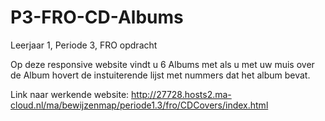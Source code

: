 # P3-FRO-CD-Albums
Leerjaar 1, Periode 3, FRO opdracht
 
 
 Op deze responsive website vindt u 6 Albums met als u met uw muis over de Album hovert de instuiterende lijst met nummers dat het album bevat.
 
  Link naar werkende website: http://27728.hosts2.ma-cloud.nl/ma/bewijzenmap/periode1.3/fro/CDCovers/index.html
